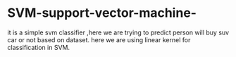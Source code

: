 # SVM-support-vector-machine-

 it is a simple svm classifier ,here we are trying to predict person will buy suv car or not based on dataset.
 here we are using linear kernel for classification in SVM.

